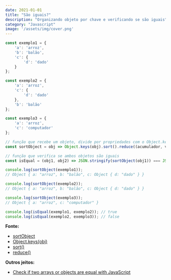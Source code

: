 ```yaml
---
date: 2021-01-01
title: "São iguais?"
description: "Organizando objeto por chave e verificando se são iguais"
category: "Javascript"
image: '/assets/img/cover.png'
---
```


``` javascript
const exemplo1 = {
	'a': 'arroz',
  	'b': 'balão',
    'c': {
        'd': 'dado'
    }
};

const exemplo2 = {
	'a': 'arroz',
    'c': {
        'd': 'dado'
    },
  	'b': 'balão'
};

const exemplo3 = {
	'a': 'arroz',
  	'c': 'computador'
};

// função que recebe um objeto, divide por propriedades com o Object.keys(), ordena essas propriedades com o .sort(), e então agrupa elas em um novo objeto com o .reduce()
const sortObject = obj => Object.keys(obj).sort().reduce((acumulador, valorAtual) => (acumulador[valorAtual] = obj[valorAtual], acumulador), {});

// função que verifica se ambos objetos são iguais
const isEqual = (obj1, obj2) => JSON.stringify(sortObject(obj1)) === JSON.stringify(sortObject(obj2));

console.log(sortObject(exemplo1));
// Object { a: "arroz", b: "balão", c: Object { d: "dado" } }

console.log(sortObject(exemplo2));
// Object { a: "arroz", b: "balão", c: Object { d: "dado" } }

console.log(sortObject(exemplo3));
// Object { a: "arroz", c: "computador" }

console.log(isEqual(exemplo1, exemplo2)); // true
console.log(isEqual(exemplo2, exemplo3)); // false
```

**Fonte:**

- <a href="https://stackoverflow.com/questions/5467129/sort-javascript-object-by-key" target="_blank" rel="noopener noreferrer">sortObject</a>
- <a href="https://developer.mozilla.org/pt-BR/docs/Web/JavaScript/Reference/Global_Objects/Object/keys" target="_blank" rel="noopener noreferrer">Object.keys(obj)</a>
- <a href="https://developer.mozilla.org/pt-BR/docs/Web/JavaScript/Reference/Global_Objects/Array/sort" target="_blank" rel="noopener noreferrer">sort()</a>
- <a href="https://developer.mozilla.org/pt-BR/docs/Web/JavaScript/Reference/Global_Objects/Array/reduce" target="_blank" rel="noopener noreferrer">reduce()</a>

**Outros jeitos:**

- <a href="https://gomakethings.com/check-if-two-arrays-or-objects-are-equal-with-javascript/" target="_blank" rel="noopener noreferrer">Check if two arrays or objects are equal with JavaScript</a>
